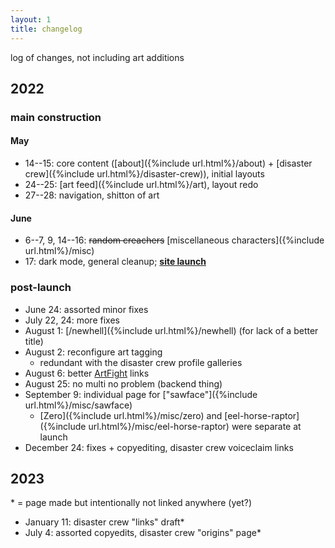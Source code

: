 ```yaml
---
layout: 1
title: changelog
---
```

log of changes, not including art additions

## 2022
### main construction
#### May
- 14--15: core content ([about]({%include url.html%}/about) + [disaster crew]({%include url.html%}/disaster-crew)), initial layouts
- 24--25: [art feed]({%include url.html%}/art), layout redo
- 27--28: navigation, shitton of art

#### June
- 6--7, 9, 14--16: ~~random creachers~~ [miscellaneous characters]({%include url.html%}/misc)
- 17: dark mode, general cleanup; <b>[site launch](https://www.deviantart.com/a-flyleaf/art/toyhouse-but-make-it-my-city-now-919614287)</b>

### post-launch
- June 24: assorted minor fixes
- July 22, 24: more fixes
- August 1: [/newhell]({%include url.html%}/newhell) (for lack of a better title)
- August 2: reconfigure art tagging
	- redundant with the disaster crew profile galleries
- August 6: better [ArtFight](https://a-flyleaf.github.io/artfight/etc/roster) links
- August 25: no multi no problem (backend thing)<!--had a "multi: y" for any art with multiple characters (multiple thumbnails), but swapped out "if.multi" for "if.art.tags.size>1"-->
- September 9: individual page for ["sawface"]({%include url.html%}/misc/sawface)
	- [Zero]({%include url.html%}/misc/zero) and [eel-horse-raptor]({%include url.html%}/misc/eel-horse-raptor) were separate at launch
- December 24: fixes + copyediting, disaster crew voiceclaim links

## 2023
\* = page made but intentionally not linked anywhere (yet?)

- January 11: disaster crew "links" draft\*
- July 4: assorted copyedits, disaster crew "origins" page\*